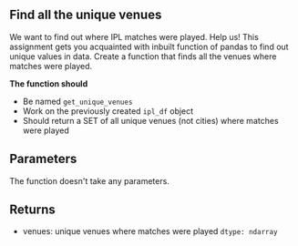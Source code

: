 ## Find all the unique venues

We want to find out where IPL matches were played. Help us!
This assignment gets you acquainted with inbuilt function of pandas to find out unique values in data.
Create a function that finds all the venues where matches were played.

**The function should**
- Be named `get_unique_venues`
- Work on the previously created `ipl_df` object
- Should return a SET of all unique venues (not cities) where matches were played

## Parameters
The function doesn't take any parameters.


## Returns
- venues: unique venues where matches were played `dtype: ndarray`

